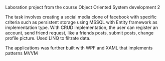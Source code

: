 Laboration project from the course Object Oriented System development 2

The task involves creating a social media clone of facebook with specific criteria such as persistent storage using MSSQL with Entity framework as implementation type.
With CRUD implementation, the user can register an account, send friend request, like a friends posts, submit posts, change profile picture. Used LINQ to filtrate data.

The applications was further built with WPF and XAML that implements patterns MVVM
